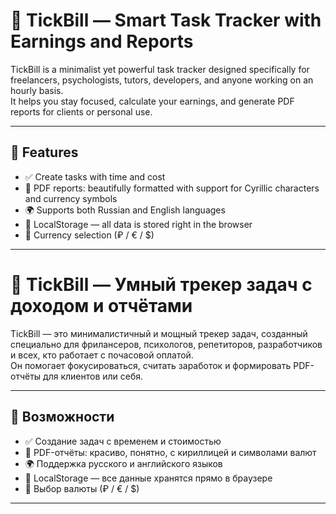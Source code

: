 # 🎯 TickBill — Smart Task Tracker with Earnings and Reports

TickBill is a minimalist yet powerful task tracker designed specifically for freelancers,
psychologists, tutors, developers, and anyone working on an hourly basis.  
It helps you stay focused, calculate your earnings, and generate PDF reports for clients
or personal use.

---

## 🧩 Features

- ✅ Create tasks with time and cost
- 📄 PDF reports: beautifully formatted with support for Cyrillic characters and currency
  symbols
- 🌍 Supports both Russian and English languages
- 💾 LocalStorage — all data is stored right in the browser
- 🔁 Currency selection (₽ / € / $)

---

# 🎯 TickBill — Умный трекер задач с доходом и отчётами

TickBill — это минималистичный и мощный трекер задач, созданный специально для
фрилансеров, психологов, репетиторов, разработчиков и всех, кто работает с почасовой
оплатой.  
Он помогает фокусироваться, считать заработок и формировать PDF-отчёты для клиентов или
себя.

---

## 🧩 Возможности

- ✅ Создание задач с временем и стоимостью
- 📄 PDF-отчёты: красиво, понятно, с кириллицей и символами валют
- 🌍 Поддержка русского и английского языков
- 💾 LocalStorage — все данные хранятся прямо в браузере
- 🔁 Выбор валюты (₽ / € / $)

---
